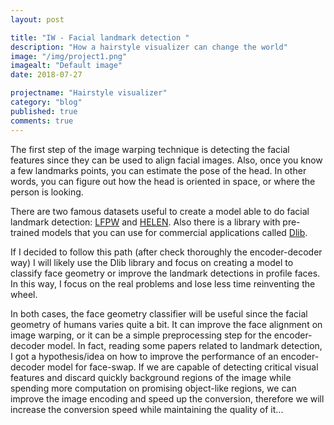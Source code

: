 ```yaml
---
layout: post

title: "IW - Facial landmark detection "
description: "How a hairstyle visualizer can change the world"
image: "/img/project1.png"
imagealt: "Default image"
date: 2018-07-27

projectname: "Hairstyle visualizer"
category: "blog"
published: true
comments: true
---
```


The first step of the image warping technique is detecting the facial features since they can be used to align facial images. Also, once you know a few landmarks points, you can estimate the pose of the head. In other words, you can figure out how the head is oriented in space, or where the person is looking. 

There are two famous datasets useful to create a model able to do facial landmark detection: [LFPW](https://neerajkumar.org/databases/lfpw/) and [HELEN](http://www.ifp.illinois.edu/~vuongle2/helen/). Also there is a library with pre-trained models that you can use for commercial applications called [Dlib](http://dlib.net/compile.html). 

If I decided to follow this path (after check thoroughly the encoder-decoder way) I will likely use the Dlib library and focus on creating a model to classify face geometry or improve the landmark detections in profile faces. In this way, I focus on the real problems and lose less time reinventing the wheel. 

In both cases, the face geometry classifier will be useful since the facial geometry of humans varies quite a bit. It can improve the face alignment on image warping, or it can be a simple preprocessing step for the encoder-decoder model. In fact, reading some papers related to landmark detection, I got a hypothesis/idea on how to improve the performance of an encoder-decoder model for face-swap. If we are capable of detecting critical visual features and discard quickly background regions of the image while spending more computation on promising object-like regions, we can improve the image encoding and speed up the conversion, therefore we will increase the conversion speed while maintaining the quality of it... 

